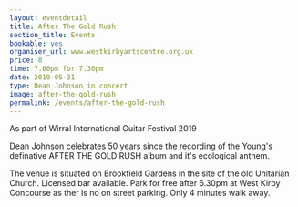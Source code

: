 ```yaml
---
layout: eventdetail
title: After The Gold Rush
section_title: Events
bookable: yes
organiser_url: www.westkirbyartscentre.org.uk
price: 8
time: 7.00pm for 7.30pm
date: 2019-05-31
type: Dean Johnson in concert
image: after-the-gold-rush
permalink: /events/after-the-gold-rush
---
```


As part of Wirral International Guitar Festival 2019

Dean Johnson celebrates 50 years since the recording of the Young's definative AFTER THE GOLD RUSH album and it's ecological anthem.

The venue is situated on Brookfield Gardens in the site of the old Unitarian Church. Licensed bar available. Park for free after 6.30pm at West Kirby Concourse as ther is no on street parking. Only 4 minutes walk away.
